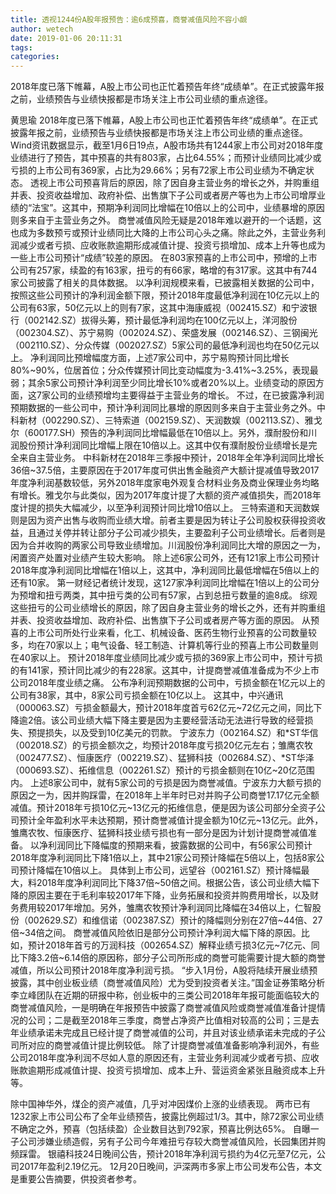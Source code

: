```yaml
---
title: 透视1244份A股年报预告：逾6成预喜，商誉减值风险不容小觑
author: wetech
date: 2019-01-06 20:11:31
tags: 
categories: 
---
```

2018年度已落下帷幕，A股上市公司也正忙着预告年终“成绩单”。在正式披露年报之前，业绩预告与业绩快报都是市场关注上市公司业绩的重点途径。
<!-- more -->
黄思瑜
2018年度已落下帷幕，A股上市公司也正忙着预告年终“成绩单”。在正式披露年报之前，业绩预告与业绩快报都是市场关注上市公司业绩的重点途径。
Wind资讯数据显示，截至1月6日19点，A股市场共有1244家上市公司对2018年度业绩进行了预告，其中预喜的共有803家，占比64.55%；而预计业绩同比减少或亏损的上市公司有369家，占比为29.66%；另有72家上市公司业绩为不确定状态。
透视上市公司预喜背后的原因，除了因自身主营业务的增长之外，并购重组并表、投资收益增加、政府补偿、出售旗下子公司或者房产等也为上市公司增厚业绩的“法宝”。这其中，预期净利润同比增幅在10倍以上的公司中，业绩暴增的原因则多来自于主营业务之外。
商誉减值风险无疑是2018年难以避开的一个话题，这也成为多数预亏或预计业绩同比大降的上市公司心头之痛。除此之外，主营业务利润减少或者亏损、应收账款逾期形成减值计提、投资亏损增加、成本上升等也成为一些上市公司预计“成绩”较差的原因。
在803家预喜的上市公司中，预增的上市公司有257家，续盈的有163家，扭亏的有66家，略增的有317家。这其中有744家公司披露了相关的具体数据。
以净利润规模来看，已披露相关数据的公司中，按照这些公司预计的净利润金额下限，预计2018年度最低净利润在10亿元以上的公司有63家，50亿元以上的则有7家，这其中海康威视（002415.SZ）和宁波银行（002142.SZ）拔得头筹，预计最低净利润均在100亿元以上，洋河股份（002304.SZ）、苏宁易购（002024.SZ）、荣盛发展（002146.SZ）、三钢闽光（002110.SZ）、分众传媒（002027.SZ）5家公司的最低净利润也均在50亿元以上。
净利润同比预增幅度方面，上述7家公司中，苏宁易购预计同比增长80%~90%，位居首位；分众传媒预计同比变动幅度为-3.41%~3.25%，表现最弱；其余5家公司预计净利润至少同比增长10%或者20%以上。业绩变动的原因方面，这7家公司的业绩预增均主要得益于主营业务的增长。
不过，在已披露净利润预期数据的一些公司中，预计净利润同比暴增的原因则多来自于主营业务之外。中科新材（002290.SZ）、三特索道（002159.SZ）、天润数娱（002113.SZ）、雅戈尔（600177.SH）预告的净利润同比增幅最低在10倍以上。另外，濮耐股份和川润股份预计净利润同比增幅上限在10倍以上。这其中仅有濮耐股份业绩增长是完全来自主营业务。
中科新材在2018年三季报中预计，2018年全年净利润同比增长36倍~37.5倍，主要原因在于2017年度可供出售金融资产大额计提减值导致2017年度净利润基数较低，另外2018年度家电外观复合材料业务及商业保理业务均略有增长。雅戈尔与此类似，因为2017年度计提了大额的资产减值损失，而2018年度计提的损失大幅减少，以至净利润预计同比增10倍以上。
三特索道和天润数娱则是因为资产出售与收购而业绩大增。前者主要是因为转让子公司股权获得投资收益，且通过关停并转让部分子公司减少损失，主要盈利子公司业绩增长。后者则是因为合并收购的两家公司导致业绩增加。川润股份净利润同比大增的原因之一为，闲置资产处置对业绩产生较大影响。
除上述6家公司外，还有121家上市公司预计2018年度净利润同比增幅在1倍以上，这其中，净利润同比最低增幅在5倍以上的还有10家。
第一财经记者统计发现，这127家净利润同比增幅在1倍以上的公司分为预增和扭亏两类，其中扭亏类的公司有57家，占到总扭亏数量的逾8成。
综观这些扭亏的公司业绩增长的原因，除了因自身主营业务的增长之外，还有并购重组并表、投资收益增加、政府补偿、出售旗下子公司或者房产等方面的原因。
从预喜的上市公司所处行业来看，化工、机械设备、医药生物行业预喜的公司数量较多，均在70家以上；电气设备、轻工制造、计算机等行业的预喜上市公司数量则在40家以上。
预计2018年度业绩同比减少或亏损的369家上市公司中，预计亏损的有141家，预计同比减少的有228家。这其中，计提商誉减值准备成为不少上市公司2018年度业绩之痛。
公布净利润预期数据的公司中，亏损金额在1亿元以上的公司有38家，其中，8家公司亏损金额在10亿以上。
这其中，中兴通讯（000063.SZ）亏损金额最大，预计2018年度首亏62亿元~72亿元之间，同比下降逾2倍。该公司业绩大幅下降主要是因为主要经营活动无法进行导致的经营损失、预提损失，以及受到10亿美元的罚款。
宁波东力（002164.SZ）和*ST华信（002018.SZ）的亏损金额次之，均预计2018年度亏损20亿元左右；雏鹰农牧（002477.SZ）、恒康医疗（002219.SZ）、猛狮科技（002684.SZ）、*ST华泽（000693.SZ）、拓维信息（002261.SZ）预计的亏损金额则在10亿~20亿范围内。
上述8家公司中，就有5家公司的亏损是因为商誉减值。宁波东力大额亏损的原因之一为，因并购踩雷，在2018年上半年时已对并购子公司商誉17.17亿元全额减值。预计2018年亏损10亿元~13亿元的拓维信息，便是因为该公司部分全资子公司预计全年盈利水平未达预期，预计商誉减值计提金额为10亿元~13亿元。此外，雏鹰农牧、恒康医疗、猛狮科技业绩亏损也有一部分是因为计划计提商誉减值准备。
以净利润同比下降幅度的预期来看，披露数据的公司中，有56家公司预计2018年度净利润同比下降1倍以上，其中21家公司预计降幅在5倍以上，包括8家公司预计降幅在10倍以上。
具体到上市公司，远望谷（002161.SZ）预计降幅最大，料2018年度净利润同比下降37倍~50倍之间。根据公告，该公司业绩大幅下降的原因主要在于毛利率较2017年下降，业务拓展和投资并购费用增长，以及财务费用较2017年增加。另外，雏鹰农牧预计净利润同比降幅在34倍以上，仁智股份（002629.SZ）和维信诺（002387.SZ）预计的降幅则分别在27倍~44倍、27倍~34倍之间。
商誉减值风险依旧是部分公司预计净利润大幅下降的原因。比如，预计2018年首亏的万润科技（002654.SZ）解释业绩亏损3亿元~7亿元、同比下降3.2倍~6.14倍的原因称，部分子公司所形成的商誉可能需要计提大额的商誉减值，所以公司预计2018年度净利润亏损。
“步入1月份，A股将陆续开展业绩预披露，其中创业板业绩（商誉减值风险）尤为受到投资者关注。”国金证券策略分析李立峰团队在近期的研报中称，创业板中的三类公司2018年年报可能面临较大的商誉减值风险，一是明确在年报预告中披露了商誉减值风险或商誉减值准备计提情况的公司；二是截至2018年三季度，商誉占净资产比值相对较高的公司；三是去年业绩承诺未完成且已经计提了商誉减值的公司，并且对该业绩承诺未完成的子公司所对应的商誉减值计提比例较低。
除了计提商誉减值准备影响净利润外，有些公司2018年度净利润不尽如人意的原因还有，主营业务利润减少或者亏损、应收账款逾期形成减值计提、投资亏损增加、成本上升、营运资金紧张且融资成本上升等。
 
 
除中国神华外，煤企的资产减值，几乎对冲因煤价上涨的业绩表现。
两市已有1232家上市公司公布了全年业绩预告，披露比例超过1/3。其中，除72家公司业绩不确定之外，预喜（包括续盈）企业数目达到792家，预喜比例达65%。
自曝一子公司涉嫌业绩造假，另有子公司今年难扭亏存较大商誉减值风险，长园集团并购频踩雷。
银禧科技24日晚间公告，预计2018年净利润亏损约为4亿元至7亿元，公司2017年盈利2.19亿元。
12月20日晚间，沪深两市多家上市公司发布公告，本文是重要公告摘要，供投资者参考。
